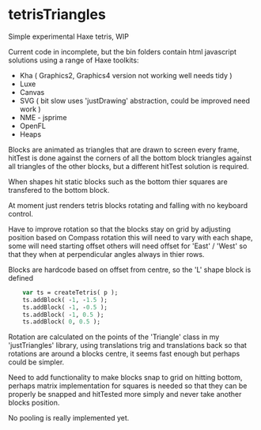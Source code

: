 # tetrisTriangles

Simple experimental Haxe tetris, WIP

Current code in incomplete, but the bin folders contain html javascript solutions using a range of Haxe toolkits:

- Kha                 ( Graphics2, Graphics4 version not working well needs tidy )
- Luxe
- Canvas
- SVG                 ( bit slow uses 'justDrawing' abstraction, could be improved need work )
- NME - jsprime
- OpenFL
- Heaps

Blocks are animated as triangles that are drawn to screen every frame, hitTest is done against the corners of all the bottom block triangles against all triangles of the other blocks, but a different hitTest solution is required.

When shapes hit static blocks such as the bottom thier squares are transfered to the bottom block.

At moment just renders tetris blocks rotating and falling with no keyboard control.

Have to improve rotation so that the blocks stay on grid by adjusting position based on Compass rotation this will need to vary with each shape, some will need starting offset others will need offset for 'East' / 'West' so that they when at perpendicular angles always in thier rows.

Blocks are hardcode based on offset from centre, so the 'L' shape block is defined

``` haxe
    var ts = createTetris( p );
    ts.addBlock( -1, -1.5 );
    ts.addBlock( -1, -0.5 );
    ts.addBlock( -1, 0.5 );
    ts.addBlock( 0, 0.5 );
```

Rotation are calculated on the points of the 'Triangle' class in my 'justTriangles' library, using translations trig and translations back so that rotations are around a blocks centre, it seems fast enough but perhaps could be simpler.

Need to add functionality to make blocks snap to grid on hitting bottom, perhaps matrix implementation for squares is needed so that they can be properly be snapped and hitTested more simply and never take another blocks position. 

No pooling is really implemented yet.

